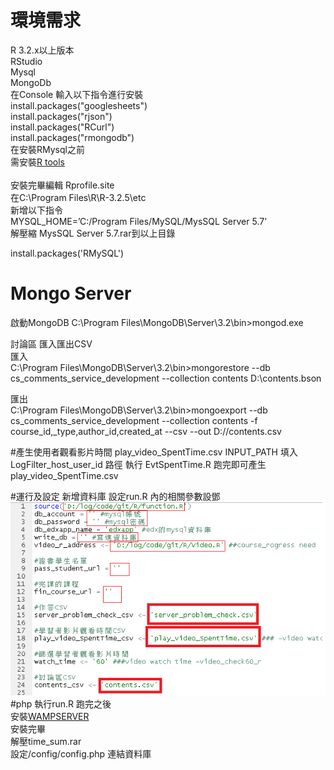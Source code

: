 # 環境需求
R 3.2.x以上版本 <br>
RStudio <br>
Mysql  <br> 
MongoDb <br> 
在Console 輸入以下指令進行安裝 <br>
install.packages("googlesheets") <br>
install.packages("rjson") <br>
install.packages("RCurl") <br>
install.packages("rmongodb") <br>
在安裝RMysql之前 <br>
需安裝[R tools](https://cran.r-project.org/bin/windows/Rtools/) <br>
<br>
安裝完畢編輯 Rprofile.site<br> 在C:\Program Files\R\R-3.2.5\etc <br>
新增以下指令<br>
MYSQL_HOME=’C:/Program Files/MySQL/MysSQL Server 5.7’<br>
解壓縮 MysSQL Server 5.7.rar到以上目錄<br>

install.packages('RMySQL')<br>

# Mongo Server<br>

啟動MongoDB C:\Program Files\MongoDB\Server\3.2\bin>mongod.exe <br>

討論區 匯入匯出CSV<br>
匯入 <br>
C:\Program Files\MongoDB\Server\3.2\bin>mongorestore --db cs_comments_service_development  --collection contents  D:\contents.bson <br>

匯出 <br>
C:\Program Files\MongoDB\Server\3.2\bin>mongoexport --db cs_comments_service_development --collection contents -f  course_id,_type,author_id,created_at --csv --out D://contents.csv <br>



#產生使用者觀看影片時間 play_video_SpentTime.csv
INPUT_PATH 填入 LogFilter_host_user_id 路徑
執行 EvtSpentTime.R 跑完即可產生play_video_SpentTime.csv

#運行及設定
新增資料庫
設定run.R
內的相關參數設鄧
![](https://github.com/orzkng2015/R/blob/master/%E6%9C%AA%E5%91%BD%E5%90%8D.png)
#php
執行run.R 跑完之後<br>
安裝[WAMPSERVER](http://www.wampserver.com/en/)<br>
安裝完畢<br>
解壓time_sum.rar<br>
設定/config/config.php 連結資料庫

